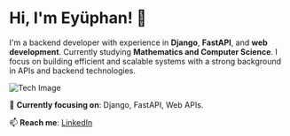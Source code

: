 # Hi, I'm Eyüphan! 👋

I'm a backend developer with experience in **Django**, **FastAPI**, and **web development**. Currently studying **Mathematics and Computer Science**. I focus on building efficient and scalable systems with a strong background in APIs and backend technologies.

![Tech Image](https://www.google.com/url?sa=i&url=https%3A%2F%2Fvaluqocapital.com%2Finformation-technology&psig=AOvVaw1DrZhfFc3hSkvTI5jVJwmY&ust=1744671730257000&source=images&cd=vfe&opi=89978449&ved=0CBQQjRxqFwoTCKCm3fGO1owDFQAAAAAdAAAAABAE)

🔭 **Currently focusing on**: Django, FastAPI, Web APIs.

📫 **Reach me**: [LinkedIn](https://www.linkedin.com/in/eyuphan-ipek/)
